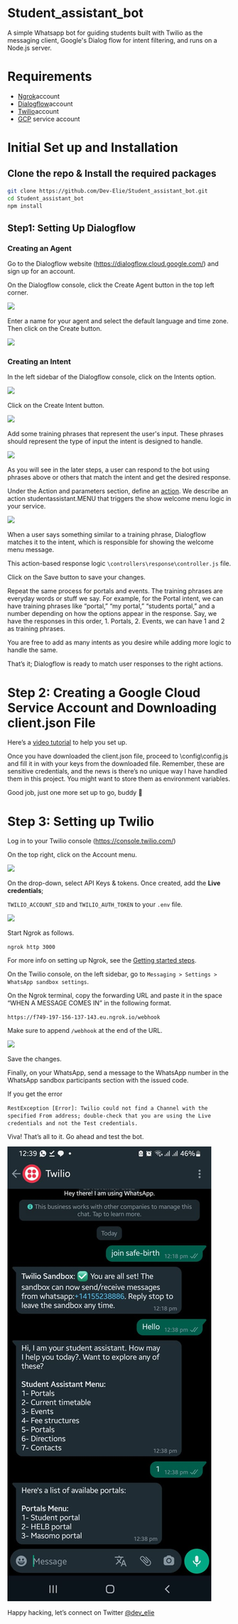 # Student_assistant_bot
A simple Whatsapp bot for guiding students built with Twilio as the messaging client, Google's Dialog flow for intent filtering, and runs on a Node.js server.


# Requirements
- [Ngrok](https://ngrok.com/)account
- [Dialogflow](https://dialogflow.cloud.google.com/)account
- [Twilio](https://www.twilio.com/)account
- [GCP](https://console.cloud.google.com/) service account
# Initial Set up and Installation
## Clone the repo & Install the required packages
```bash
git clone https://github.com/Dev-Elie/Student_assistant_bot.git
cd Student_assistant_bot
npm install
```

## Step1: Setting Up Dialogflow
### Creating an Agent

Go to the Dialogflow website (https://dialogflow.cloud.google.com/) and sign up for an account.

On the Dialogflow console, click the Create Agent button in the top left corner.

![](/assets/readme-media/Aspose.Words.9789cd7e-697b-4b5a-9414-7a82b2d5865d.001.png)

Enter a name for your agent and select the default language and time zone. Then click on the Create button.

![](/assets/readme-media/Aspose.Words.9789cd7e-697b-4b5a-9414-7a82b2d5865d.002.png)

### Creating an Intent

In the left sidebar of the Dialogflow console, click on the Intents option.

![](/assets/readme-media/Aspose.Words.9789cd7e-697b-4b5a-9414-7a82b2d5865d.003.png)

Click on the Create Intent button.

![](/assets/readme-media/Aspose.Words.9789cd7e-697b-4b5a-9414-7a82b2d5865d.004.png)

Add some training phrases that represent the user's input. These phrases should represent the type of input the intent is designed to handle.

![](/assets/readme-media/Aspose.Words.9789cd7e-697b-4b5a-9414-7a82b2d5865d.005.png)

As you will see in the later steps, a user can respond to the bot using phrases above or others that match the intent and get the desired response.

Under the Action and parameters section, define an [action](https://cloud.google.com/dialogflow/es/docs/intents-actions-parameters#actions). We describe an action studentassistant.MENU that triggers the show welcome menu logic in your service.

![](/assets/readme-media/Aspose.Words.9789cd7e-697b-4b5a-9414-7a82b2d5865d.006.png)

When a user says something similar to a training phrase, Dialogflow matches it to the intent, which is responsible for showing the welcome menu message.

This action-based response logic `\controllers\response\controller.js` file.

Click on the Save button to save your changes.

Repeat the same process for portals and events. The training phrases are everyday words or stuff we say. For example, for the Portal intent, we can have training phrases like “portal,” “my portal,” “students portal,” and a number depending on how the options appear in the response. Say, we have the responses in this order, 1. Portals, 2. Events, we can have 1 and 2 as training phrases.

You are free to add as many intents as you desire while adding more logic to handle the same.

That’s it; Dialogflow is ready to match user responses to the right actions.
# Step 2: Creating a Google Cloud Service Account and Downloading client.json File

Here’s a [video tutorial](https://www.youtube.com/watch?v=gb0bytUGDnQ) to help you set up.

Once you have downloaded the client.json file, proceed to \config\config.js and fill it in with your keys from the downloaded file. Remember, these are sensitive credentials, and the news is there’s no unique way I have handled them in this project. You might want to store them as environment variables.

Good job, just one more set up to go, buddy 🙂
# Step 3: Setting up Twilio

Log in to your Twilio console (<https://console.twilio.com/>)

On the top right, click on the Account menu.

![](/assets/readme-media/Aspose.Words.9789cd7e-697b-4b5a-9414-7a82b2d5865d.007.png)

On the drop-down, select API Keys & tokens. Once created, add the **Live credentials**;

`TWILIO_ACCOUNT_SID` and `TWILIO_AUTH_TOKEN` to your `.env` file.

![](/assets/readme-media/Aspose.Words.9789cd7e-697b-4b5a-9414-7a82b2d5865d.008.png)


Start Ngrok as follows.

`ngrok http 3000`

For more info on setting up Ngrok, see the [Getting started steps](https://dashboard.ngrok.com/get-started/setup).

On the Twilio console, on the left sidebar, go to `Messaging > Settings > WhatsApp sandbox settings`.

On the Ngrok terminal, copy the forwarding URL and paste it in the space “WHEN A MESSAGE COMES IN” in the following format.

`https://f749-197-156-137-143.eu.ngrok.io/webhook`

Make sure to append `/webhook` at the end of the URL.

![](/assets/readme-media/Aspose.Words.9789cd7e-697b-4b5a-9414-7a82b2d5865d.009.png)

Save the changes.

Finally, on your WhatsApp, send a message to the WhatsApp number in the WhatsApp sandbox participants section with the issued code.

If you get the error 

`RestException [Error]: Twilio could not find a Channel with the specified From address; double-check that you are using the Live credentials and not the Test credentials.`

Viva! That’s all to it. Go ahead and test the bot. 

![](/assets/readme-media/Aspose.Words.9789cd7e-697b-4b5a-9414-7a82b2d5865d.010.jpeg)

Happy hacking, let’s connect on Twitter [@dev_elie](https://twitter.com/dev_elie)
